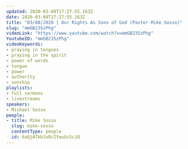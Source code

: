```yaml
---
updated: 2020-03-08T17:27:55.163Z
date: 2020-03-08T17:27:55.163Z
title: "03/08/2020 | Our Rights As Sons of God (Pastor Mike Sosso)"
slug: "mmGB235zPhg"
videoLink: "https://www.youtube.com/watch?v=mmGB235zPhg"
YoutubeID: "mmGB235zPhg"
videoKeywords:
- praying in tongues
- praying in the spirit
- power of words
- tongue
- power
- authority
- sonship
playlists:
- full sermons
- livestreams
speakers:
- Michael Sosso
people:
- title: Mike Sosso
  slug: mike-sosso
  contentType: people
  id: 6aQjATkbJuOcIYwuGcSciQ
---
```

